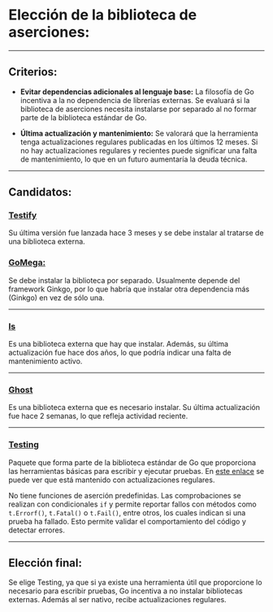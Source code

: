 # Elección de la biblioteca de aserciones:

---

## Criterios:


- **Evitar dependencias adicionales al lenguaje base:** La filosofía de Go incentiva a la no dependencia de librerías externas. Se evaluará si la biblioteca de aserciones necesita instalarse por separado al no formar parte de la biblioteca estándar de Go.

- **Última actualización y mantenimiento:** Se valorará que la herramienta tenga actualizaciones regulares publicadas en los últimos 12 meses. Si no hay actualizaciones regulares y recientes puede significar una falta de mantenimiento, lo que en un futuro aumentaría la deuda técnica.

---

## Candidatos:

### [**Testify**](https://github.com/stretchr/testify)

Su última versión fue lanzada hace 3 meses y se debe instalar al tratarse de una biblioteca externa.

### [**GoMega:**](https://github.com/onsi/gomega)

Se debe instalar la biblioteca por separado. Usualmente depende del framework Ginkgo, por lo que habría que instalar otra dependencia más (Ginkgo) en vez de sólo una.
  
---

### [**Is**](https://github.com/matryer/is) 

Es una biblioteca externa que hay que instalar. Además, su última actualización fue hace dos años, lo que podría indicar una falta de mantenimiento activo. 


---

### [**Ghost**](https://github.com/rliebz/ghost)

Es una biblioteca externa que es necesario instalar. Su última actualización fue hace 2 semanas, lo que refleja actividad reciente.

---

### [**Testing**](https://pkg.go.dev/testing)

Paquete que forma parte de la biblioteca estándar de Go que proporciona las herramientas básicas para escribir y ejecutar pruebas. En [este enlace](https://pkg.go.dev/testing?tab=versions) se puede ver que está mantenido con actualizaciones regulares.

No tiene funciones de aserción predefinidas. Las comprobaciones se realizan con condicionales `if` y permite reportar fallos con métodos como `t.Errorf()`, `t.Fatal()` o `t.Fail()`, entre otros, los cuales indican si una prueba ha fallado. Esto permite validar el comportamiento del código y detectar errores.

---

## Elección final:

Se elige Testing, ya que si ya existe una herramienta útil que proporcione lo necesario para escribir pruebas, Go incentiva a no instalar bibliotecas externas. Además al ser nativo, recibe actualizaciones regulares.





